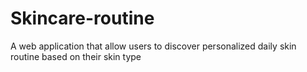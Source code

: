 # Skincare-routine
A web application that allow users to discover personalized daily skin routine based on their skin type
